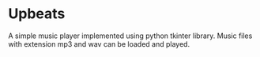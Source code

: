 # Upbeats
<p> A simple music player implemented using python tkinter library. Music files with extension mp3 and wav can be loaded and played. </p>
